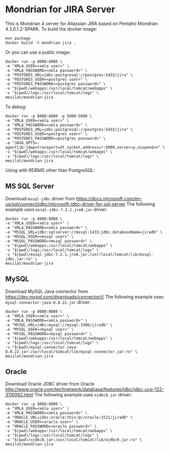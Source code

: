 # Mondrian for JIRA Server

This is Mondrian 4 server for Atlassian JIRA based on Pentaho Mondrian 4.3.0.1.2-SPARK.
To build the docker image:

```
mvn package
docker build -t mondrian-jira .
```

Or you can use a public image:

```
docker run -p 8080:8080 \
-e "XMLA_USER=<xmla user>" \
-e "XMLA_PASSWORD=<xmla password>" \
-e "POSTGRES_URL=jdbc:postgresql://postgres:5432/jira" \
-e "POSTGRES_USER=<postgres user>" \
-e "POSTGRES_PASSWORD=<postgres password>" \
-v "$(pwd)/webapps:/usr/local/tomcat/webapps" \
-v "$(pwd)/logs:/usr/local/tomcat/logs" \
mesilat/mondrian-jira
```

To debug:

```
docker run -p 8080:8080 -p 5000:5000 \
-e "XMLA_USER=<xmla user>" \
-e "XMLA_PASSWORD=<xmla password>" \
-e "POSTGRES_URL=jdbc:postgresql://postgres:5432/jira" \
-e "POSTGRES_USER=<postgres user>" \
-e "POSTGRES_PASSWORD=<postgres password>" \
-e "JAVA_OPTS=-agentlib:jdwp=transport=dt_socket,address=*:5000,server=y,suspend=n" \
-v "$(pwd)/webapps:/usr/local/tomcat/webapps" \
-v "$(pwd)/logs:/usr/local/tomcat/logs" \
mesilat/mondrian-jira
```

Using with RDBMS other than PostgreSQL:

## MS SQL Server

Download `mssql-jdbc` driver from
https://docs.microsoft.com/en-us/sql/connect/jdbc/microsoft-jdbc-driver-for-sql-server
The following example uses `mssql-jdbc-7.2.1.jre8.jar` driver:

```
docker run -p 8080:8080 \
-e "XMLA_USER=<xmla user>" \
-e "XMLA_PASSWORD=<xmla password>" \
-e "MSSQL_URL=jdbc:sqlserver://mssql:1433;jdbc.databaseName=jiradb" \
-e "MSSQL_USER=<mssql user>" \
-e "MSSQL_PASSWORD=<mssql password>" \
-v "$(pwd)/webapps:/usr/local/tomcat/webapps" \
-v "$(pwd)/logs:/usr/local/tomcat/logs" \
-v "$(pwd)/mssql-jdbc-7.2.1.jre8.jar:/usr/local/tomcat/lib/mssql-jdbc.jar:ro" \
mesilat/mondrian-jira
```

## MySQL

Download MySQL Java connector from https://dev.mysql.com/downloads/connector/j/
The following example uses `mysql-connector-java-8.0.22.jar` driver:

```
docker run -p 8080:8080 \
-e "XMLA_USER=<xmla user>" \
-e "XMLA_PASSWORD=<xmla password>" \
-e "MYSQL_URL=jdbc:mysql://mysql:3306/jiradb" \
-e "MYSQL_USER=<mysql user>" \
-e "MYSQL_PASSWORD=<mysql password>" \
-v "$(pwd)/webapps:/usr/local/tomcat/webapps" \
-v "$(pwd)/logs:/usr/local/tomcat/logs" \
-v "$(pwd)/mysql-connector-java-8.0.22.jar:/usr/local/tomcat/lib/mysql-connector.jar:ro" \
mesilat/mondrian-jira
```

## Oracle

Download Oracle JDBC driver from Oracle http://www.oracle.com/technetwork/database/features/jdbc/jdbc-ucp-122-3110062.html
The following example uses `ojdbc8.jar` driver:

```
docker run -p 8080:8080 \
-e "XMLA_USER=<xmla user>" \
-e "XMLA_PASSWORD=<xmla password>" \
-e "ORACLE_URL=jdbc:oracle:thin:@//oracle:1521/jiradb" \
-e "ORACLE_USER=<oracle user>" \
-e "ORACLE_PASSWORD=<oracle password>" \
-v "$(pwd)/webapps:/usr/local/tomcat/webapps" \
-v "$(pwd)/logs:/usr/local/tomcat/logs" \
-v "$(pwd)/ojdbc8.jar:/usr/local/tomcat/lib/ojdbc8.jar:ro" \
mesilat/mondrian-jira
```
